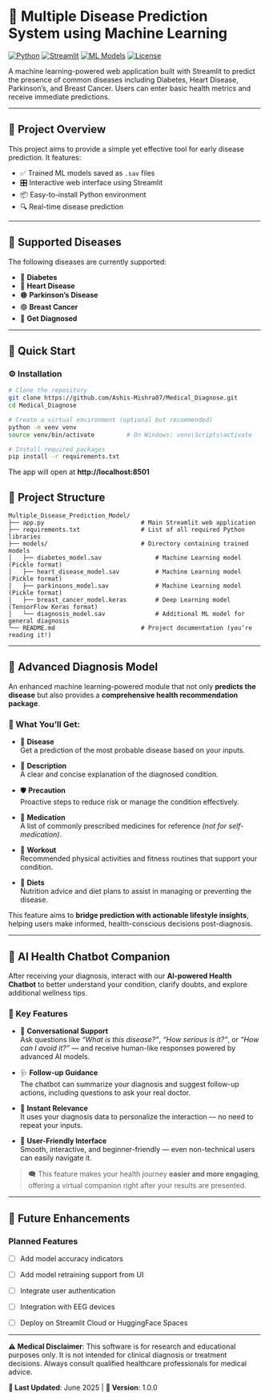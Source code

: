 # 🏥 Multiple Disease Prediction System using Machine Learning

[![Python](https://img.shields.io/badge/Python-3.10+-blue.svg)](https://www.python.org/)
[![Streamlit](https://img.shields.io/badge/Streamlit-1.28+-red.svg)](https://streamlit.io/)
[![ML Models](https://img.shields.io/badge/ML%20Models-Trained-green.svg)](#)
[![License](https://img.shields.io/badge/License-Academic-yellow.svg)](#)

A machine learning-powered web application built with Streamlit to predict the presence of common diseases including Diabetes, Heart Disease, Parkinson’s, and Breast Cancer. Users can enter basic health metrics and receive immediate predictions.

---

## 🎯 Project Overview

This project aims to provide a simple yet effective tool for early disease prediction. It features:

- ✅ Trained ML models saved as `.sav` files
- 🎛️ Interactive web interface using Streamlit
- 📦 Easy-to-install Python environment
- 🔍 Real-time disease prediction

---

## 🧠 Supported Diseases

The following diseases are currently supported:

- 🔷 **Diabetes**
- 🔴 **Heart Disease**
- 🟠 **Parkinson’s Disease**
- 🟢 **Breast Cancer**
- 🔷 **Get Diagnosed**
  
---

## 🚀 Quick Start

### ⚙️ Installation

```bash
# Clone the repository
git clone https://github.com/Ashis-Mishra07/Medical_Diagnose.git
cd Medical_Diagnose

# Create a virtual environment (optional but recommended)
python -m venv venv
source venv/bin/activate         # On Windows: venv\Scripts\activate

# Install required packages
pip install -r requirements.txt
```

The app will open at **http://localhost:8501**


## 📁 Project Structure

```
Multiple_Disease_Prediction_Model/
├── app.py                           # Main Streamlit web application
├── requirements.txt                 # List of all required Python libraries
├── models/                          # Directory containing trained models
│   ├── diabetes_model.sav               # Machine Learning model (Pickle format)
│   ├── heart_disease_model.sav          # Machine Learning model (Pickle format)
│   ├── parkinsons_model.sav             # Machine Learning model (Pickle format)
│   ├── breast_cancer_model.keras        # Deep Learning model (TensorFlow Keras format)
│   └── diagnosis_model.sav              # Additional ML model for general diagnosis
└── README.md                        # Project documentation (you’re reading it!)

```


---

## 🧬 Advanced Diagnosis Model

An enhanced machine learning-powered module that not only **predicts the disease** but also provides a **comprehensive health recommendation package**.

### 🌟 What You’ll Get:

- 🦠 **Disease**  
  Get a prediction of the most probable disease based on your inputs.

- 📖 **Description**  
  A clear and concise explanation of the diagnosed condition.

- 🛡️ **Precaution**  
  Proactive steps to reduce risk or manage the condition effectively.

- 💊 **Medication**  
  A list of commonly prescribed medicines for reference *(not for self-medication)*.

- 🏃 **Workout**  
  Recommended physical activities and fitness routines that support your condition.

- 🥗 **Diets**  
  Nutrition advice and diet plans to assist in managing or preventing the disease.

This feature aims to **bridge prediction with actionable lifestyle insights**, helping users make informed, health-conscious decisions post-diagnosis.

---

## 💬 AI Health Chatbot Companion

After receiving your diagnosis, interact with our **AI-powered Health Chatbot** to better understand your condition, clarify doubts, and explore additional wellness tips.

### 🤖 Key Features

- 🧠 **Conversational Support**  
  Ask questions like _“What is this disease?”_, _“How serious is it?”_, or _“How can I avoid it?”_ — and receive human-like responses powered by advanced AI models.

- 🩺 **Follow-up Guidance**  
  The chatbot can summarize your diagnosis and suggest follow-up actions, including questions to ask your real doctor.

- 🔗 **Instant Relevance**  
  It uses your diagnosis data to personalize the interaction — no need to repeat your inputs.

- 🧭 **User-Friendly Interface**  
  Smooth, interactive, and beginner-friendly — even non-technical users can easily navigate it.

> 🗨️ This feature makes your health journey **easier and more engaging**, offering a virtual companion right after your results are presented.

---





## 🔮 Future Enhancements

### Planned Features
- [ ] Add model accuracy indicators
- [ ] Add model retraining support from UI
- [ ] Integrate user authentication
- [ ] Integration with EEG devices
- [ ] Deploy on Streamlit Cloud or HuggingFace Spaces


---

**⚠️ Medical Disclaimer**: This software is for research and educational purposes only. It is not intended for clinical diagnosis or treatment decisions. Always consult qualified healthcare professionals for medical advice.

**📅 Last Updated**: June 2025 | **🔢 Version**: 1.0.0
